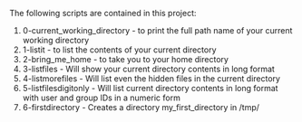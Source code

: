 The following scripts are contained in this project:
   1. 0-current_working_directory - to print the full path name of your current working directory
   2. 1-listit - to list the contents of your current directory
   3. 2-bring_me_home - to take you to your home directory
   4. 3-listfiles - Will show your current directory contents in long format
   5. 4-listmorefiles - Will list even the hidden files in the current directory
   6. 5-listfilesdigitonly - Will list current directory contents in long format with user and group IDs in a numeric form
   7. 6-firstdirectory - Creates a directory my_first_directory in /tmp/
   
   
    